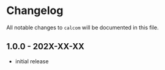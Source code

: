 # Changelog

All notable changes to `calcom` will be documented in this file.

## 1.0.0 - 202X-XX-XX

- initial release
